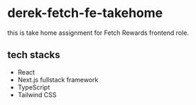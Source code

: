 # derek-fetch-fe-takehome
this is take home assignment for Fetch Rewards frontend role.

## tech stacks
 * React
 * Next.js fullstack framework
 * TypeScript
 * Tailwind CSS

